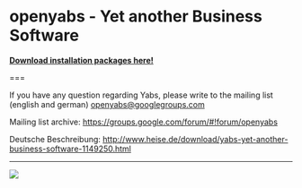 openyabs - Yet another Business Software 
===

**[Download installation packages here!](https://github.com/anti43/openyabs/releases)**

===

If you have any question regarding Yabs, please write to the mailing list (english and german) <a href="mailto:openyabs@googlegroups.com">openyabs@googlegroups.com</a>


Mailing list archive:
https://groups.google.com/forum/#!forum/openyabs

Deutsche Beschreibung:
http://www.heise.de/download/yabs-yet-another-business-software-1149250.html


***
![](https://raw.githubusercontent.com/anti43/openyabs/master/src/mpv5/resources/images/icon2_128.png)


